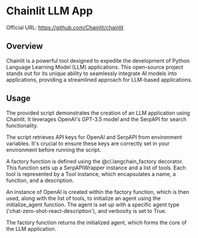 # Chainlit LLM App

Official URL: https://github.com/Chainlit/chainlit

## Overview
Chainlit is a powerful tool designed to expedite the development of Python Language Learning Model (LLM) applications. This open-source project stands out for its unique ability to seamlessly integrate AI models into applications, providing a streamlined approach for LLM-based applications.

## Usage
The provided script demonstrates the creation of an LLM application using Chainlit. It leverages OpenAI's GPT-3.5 model and the SerpAPI for search functionality.

The script retrieves API keys for OpenAI and SerpAPI from environment variables. It's crucial to ensure these keys are correctly set in your environment before running the script.

A factory function is defined using the @cl.langchain_factory decorator. This function sets up a SerpAPIWrapper instance and a list of tools. Each tool is represented by a Tool instance, which encapsulates a name, a function, and a description.

An instance of OpenAI is created within the factory function, which is then used, along with the list of tools, to initialize an agent using the initialize_agent function. The agent is set up with a specific agent type ('chat-zero-shot-react-description'), and verbosity is set to True.

The factory function returns the initialized agent, which forms the core of the LLM application.
